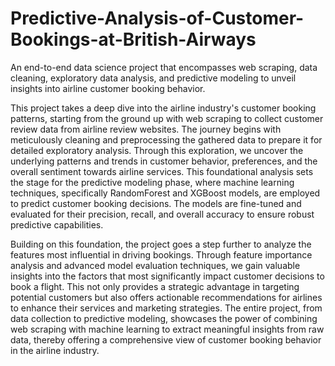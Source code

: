 # Predictive-Analysis-of-Customer-Bookings-at-British-Airways
An end-to-end data science project that encompasses web scraping, data cleaning, exploratory data analysis, and predictive modeling to unveil insights into airline customer booking behavior. 

This project takes a deep dive into the airline industry's customer booking patterns, starting from the ground up with web scraping to collect customer review data from airline review websites. The journey begins with meticulously cleaning and preprocessing the gathered data to prepare it for detailed exploratory analysis. Through this exploration, we uncover the underlying patterns and trends in customer behavior, preferences, and the overall sentiment towards airline services. This foundational analysis sets the stage for the predictive modeling phase, where machine learning techniques, specifically RandomForest and XGBoost models, are employed to predict customer booking decisions. The models are fine-tuned and evaluated for their precision, recall, and overall accuracy to ensure robust predictive capabilities.

Building on this foundation, the project goes a step further to analyze the features most influential in driving bookings. Through feature importance analysis and advanced model evaluation techniques, we gain valuable insights into the factors that most significantly impact customer decisions to book a flight. This not only provides a strategic advantage in targeting potential customers but also offers actionable recommendations for airlines to enhance their services and marketing strategies. The entire project, from data collection to predictive modeling, showcases the power of combining web scraping with machine learning to extract meaningful insights from raw data, thereby offering a comprehensive view of customer booking behavior in the airline industry.


